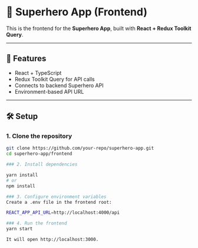 # 🦸 Superhero App (Frontend)

This is the frontend for the **Superhero App**, built with **React + Redux Toolkit Query**.

---

## 🚀 Features
- React + TypeScript
- Redux Toolkit Query for API calls
- Connects to backend Superhero API
- Environment-based API URL

---

## 🛠️ Setup

### 1. Clone the repository
```bash
git clone https://github.com/your-repo/superhero-app.git
cd superhero-app/frontend

### 2. Install dependencies

yarn install
# or
npm install

### 3. Configure environment variables
Create a .env file in the frontend root:

REACT_APP_API_URL=http://localhost:4000/api

### 4. Run the frontend
yarn start

It will open http://localhost:3000.
